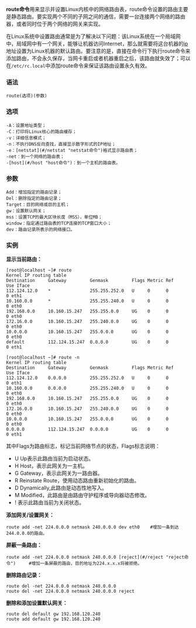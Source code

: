 **route命令**用来显示并设置Linux内核中的网络路由表，route命令设置的路由主要是静态路由。要实现两个不同的子网之间的通信，需要一台连接两个网络的路由器，或者同时位于两个网络的网关来实现。

在Linux系统中设置路由通常是为了解决以下问题：该Linux系统在一个局域网中，局域网中有一个网关，能够让机器访问Internet，那么就需要将这台机器的[ip](#/ip "ip命令")地址设置为Linux机器的默认路由。要注意的是，直接在命令行下执行route命令来添加路由，不会永久保存，当网卡重启或者机器重启之后，该路由就失效了；可以在`/etc/rc.local`中添加route命令来保证该路由设置永久有效。

### 语法  

```
route(选项)(参数)
```

### 选项  

```
-A：设置地址类型；
-C：打印将Linux核心的路由缓存；
-v：详细信息模式；
-n：不执行DNS反向查找，直接显示数字形式的IP地址；
-e：[netstat](#/netstat "netstat命令")格式显示路由表；
-net：到一个网络的路由表；
-[host](#/host "host命令")：到一个主机的路由表。
```

### 参数  

```
Add：增加指定的路由记录；
Del：删除指定的路由记录；
Target：目的网络或目的主机；
gw：设置默认网关；
mss：设置TCP的最大区块长度（MSS），单位MB；
window：指定通过路由表的TCP连接的TCP窗口大小；
dev：路由记录所表示的网络接口。
```

### 实例  

**显示当前路由：**

```
[root@localhost ~]# route
Kernel IP routing table
Destination     Gateway         Genmask         Flags Metric Ref    Use Iface
112.124.12.0    *               255.255.252.0   U     0      0        0 eth1
10.160.0.0      *               255.255.240.0   U     0      0        0 eth0
192.168.0.0     10.160.15.247   255.255.0.0     UG    0      0        0 eth0
172.16.0.0      10.160.15.247   255.240.0.0     UG    0      0        0 eth0
10.0.0.0        10.160.15.247   255.0.0.0       UG    0      0        0 eth0
default         112.124.15.247  0.0.0.0         UG    0      0        0 eth1

[root@localhost ~]# route -n
Kernel IP routing table
Destination     Gateway         Genmask         Flags Metric Ref    Use Iface
112.124.12.0    0.0.0.0         255.255.252.0   U     0      0        0 eth1
10.160.0.0      0.0.0.0         255.255.240.0   U     0      0        0 eth0
192.168.0.0     10.160.15.247   255.255.0.0     UG    0      0        0 eth0
172.16.0.0      10.160.15.247   255.240.0.0     UG    0      0        0 eth0
10.0.0.0        10.160.15.247   255.0.0.0       UG    0      0        0 eth0
0.0.0.0         112.124.15.247  0.0.0.0         UG    0      0        0 eth1
```

其中Flags为路由标志，标记当前网络节点的状态，Flags标志说明：

*   U Up表示此路由当前为启动状态。
*   H Host，表示此网关为一主机。
*   G Gateway，表示此网关为一路由器。
*   R Reinstate Route，使用动态路由重新初始化的路由。
*   D Dynamically,此路由是动态性地写入。
*   M Modified，此路由是由路由守护程序或导向器动态修改。
*   ! 表示此路由当前为关闭状态。

**添加网关/设置网关：**

```
route add -net 224.0.0.0 netmask 240.0.0.0 dev eth0    #增加一条到达244.0.0.0的路由。
```

**屏蔽一条路由：**

```
route add -net 224.0.0.0 netmask 240.0.0.0 [reject](#/reject "reject命令")     #增加一条屏蔽的路由，目的地址为224.x.x.x将被拒绝。
```

**删除路由记录：**

```
route del -net 224.0.0.0 netmask 240.0.0.0
route del -net 224.0.0.0 netmask 240.0.0.0 reject
```

**删除和添加设置默认网关：**

```
route del default gw 192.168.120.240
route add default gw 192.168.120.240
```